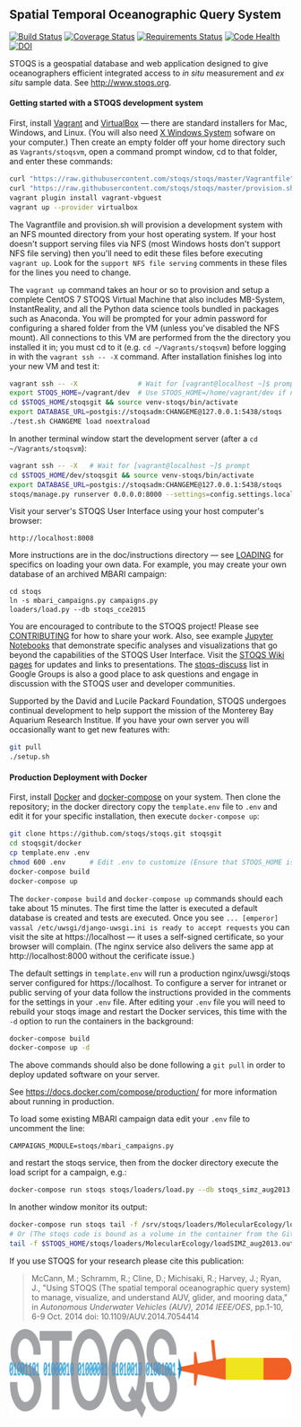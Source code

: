 Spatial Temporal Oceanographic Query System
-------------------------------------------

[![Build Status](https://travis-ci.org/stoqs/stoqs.svg)](https://travis-ci.org/stoqs/stoqs/branches)
[![Coverage Status](https://coveralls.io/repos/stoqs/stoqs/badge.svg?branch=master&service=github)](https://coveralls.io/github/stoqs/stoqs?branch=master)
[![Requirements Status](https://requires.io/github/stoqs/stoqs/requirements.svg?branch=master)](https://requires.io/github/stoqs/stoqs/requirements/?branch=master)
[![Code Health](https://landscape.io/github/stoqs/stoqs/master/landscape.svg?style=flat)](https://landscape.io/github/stoqs/stoqs)
[![DOI](https://zenodo.org/badge/20654/stoqs/stoqs.svg)](https://zenodo.org/badge/latestdoi/20654/stoqs/stoqs)

STOQS is a geospatial database and web application designed to give oceanographers
efficient integrated access to *in situ* measurement and *ex situ* sample data.
See http://www.stoqs.org.

#### Getting started with a STOQS development system 

First, install [Vagrant](https://www.vagrantup.com/) and [VirtualBox](https://www.virtualbox.org/)
&mdash; there are standard installers for Mac, Windows, and Linux. (You will also need 
[X Windows System](doc/instructions/XWINDOWS.md) sofware on your computer.) Then create an empty folder off your 
home directory such as `Vagrants/stoqsvm`, open a command prompt window, cd to that folder, and enter these 
commands:

```bash
curl "https://raw.githubusercontent.com/stoqs/stoqs/master/Vagrantfile" -o Vagrantfile
curl "https://raw.githubusercontent.com/stoqs/stoqs/master/provision.sh" -o provision.sh
vagrant plugin install vagrant-vbguest
vagrant up --provider virtualbox
```
The Vagrantfile and provision.sh will provision a development system with an NFS mounted
directory from your host operating system. If your host doesn't support serving files via
NFS (most Windows hosts don't support NFS file serving) then you'll need to edit these files 
before executing `vagrant up`. Look for the `support NFS file serving` comments in these 
files for the lines you need to change.

The `vagrant up` command takes an hour or so to provision and setup a complete CentOS 7 
STOQS Virtual Machine that also includes MB-System, InstantReality, and all the Python data science 
tools bundled in packages such as Anaconda.  You will be prompted for your admin password
for configuring a shared folder from the VM (unless you've disabled the NFS mount).  All connections to this VM are 
performed from the the directory you installed it in; you must cd to it (e.g. `cd
~/Vagrants/stoqsvm`) before logging in with the `vagrant ssh -- -X` command.  After 
installation finishes log into your new VM and test it:

```bash
vagrant ssh -- -X               # Wait for [vagrant@localhost ~]$ prompt
export STOQS_HOME=/vagrant/dev  # Use STOQS_HOME=/home/vagrant/dev if not using NFS mount
cd $STOQS_HOME/stoqsgit && source venv-stoqs/bin/activate
export DATABASE_URL=postgis://stoqsadm:CHANGEME@127.0.0.1:5438/stoqs
./test.sh CHANGEME load noextraload
```

In another terminal window start the development server (after a `cd ~/Vagrants/stoqsvm`):

```bash
vagrant ssh -- -X   # Wait for [vagrant@localhost ~]$ prompt
cd $STOQS_HOME/dev/stoqsgit && source venv-stoqs/bin/activate
export DATABASE_URL=postgis://stoqsadm:CHANGEME@127.0.0.1:5438/stoqs
stoqs/manage.py runserver 0.0.0.0:8000 --settings=config.settings.local
```

Visit your server's STOQS User Interface using your host computer's browser:

    http://localhost:8008

More instructions are in the doc/instructions directory &mdash; see [LOADING](doc/instructions/LOADING.md) 
for specifics on loading your own data. For example, you may create your own database of an archived MBARI campaign:

    cd stoqs
    ln -s mbari_campaigns.py campaigns.py
    loaders/load.py --db stoqs_cce2015

You are encouraged to contribute to the STOQS project! Please see [CONTRIBUTING](CONTRIBUTING.md)
for how to share your work.  Also, see example 
[Jupyter Notebooks](http://nbviewer.jupyter.org/github/stoqs/stoqs/blob/master/stoqs/contrib/notebooks)
that demonstrate specific analyses and visualizations that go beyond the capabilities of the STOQS User Interface.
Visit the [STOQS Wiki pages](https://github.com/stoqs/stoqs/wiki) for updates and links to presentations.
The [stoqs-discuss](https://groups.google.com/forum/#!forum/stoqs-discuss) list in Google Groups is also 
a good place to ask questions and engage in discussion with the STOQS user and developer communities.

Supported by the David and Lucile Packard Foundation, STOQS undergoes continual development
to help support the mission of the Monterey Bay Aquarium Research Institue.  If you have your
own server you will occasionally want to get new features with:

```bash
git pull
./setup.sh
```

#### Production Deployment with Docker

First, install [Docker](https://www.docker.com/) and [docker-compose](https://docs.docker.com/compose/install/)
on your system.  Then clone the repository; in the docker directory copy the `template.env` file to `.env` 
and edit it for your specific installation, then execute `docker-compose up`:

```bash
git clone https://github.com/stoqs/stoqs.git stoqsgit
cd stoqsgit/docker
cp template.env .env
chmod 600 .env      # Edit .env to customize (Ensure that STOQS_HOME is set to the full path of stoqsgit)
docker-compose build
docker-compose up
```
The `docker-compose build` and `docker-compose up` commands should each take about 15 minutes.
The first time the latter is executed a default database is created and tests are executed.
Once you see `... [emperor] vassal /etc/uwsgi/django-uwsgi.ini is ready to accept requests`
you can visit the site at https://localhost &mdash; it uses a self-signed certificate, so your
browser will complain. (The nginx service also delivers the same app at http://localhost:8000
without the cerificate issue.)

The default settings in `template.env` will run a production nginx/uwsgi/stoqs server configured
for https://localhost.  To configure a server for intranet or public serving of
your data follow the instructions provided in the comments for the settings in your `.env` file.
After editing your `.env` file you will need to rebuild your stoqs image and restart the Docker 
services, this time with the `-d` option to run the containers in the background:

```bash
docker-compose build
docker-compose up -d
```

The above commands should also be done following a `git pull` in order to deploy updated
software on your server.

See https://docs.docker.com/compose/production/ for more information about running in production.

To load some existing MBARI campaign data edit your `.env` file to uncomment the line:

```
CAMPAIGNS_MODULE=stoqs/mbari_campaigns.py
```

and restart the stoqs service, then from the docker directory execute the load script for a campaign, e.g.:

```bash
docker-compose run stoqs stoqs/loaders/load.py --db stoqs_simz_aug2013
```

In another window monitor its output:

```bash
docker-compose run stoqs tail -f /srv/stoqs/loaders/MolecularEcology/loadSIMZ_aug2013.out
# Or (The stoqs code is bound as a volume in the container from the GitHub cloned location)
tail -f $STOQS_HOME/stoqs/loaders/MolecularEcology/loadSIMZ_aug2013.out
```


If you use STOQS for your research please cite this publication:

> McCann, M.; Schramm, R.; Cline, D.; Michisaki, R.; Harvey, J.; Ryan, J., "Using STOQS (The spatial 
> temporal oceanographic query system) to manage, visualize, and understand AUV, glider, and mooring data," 
> in *Autonomous Underwater Vehicles (AUV), 2014 IEEE/OES*, pp.1-10, 6-9 Oct. 2014
> doi: 10.1109/AUV.2014.7054414

![STOQS logo](stoqs/static/images/STOQS_logo_gray1_689.png)
